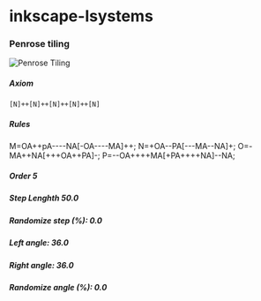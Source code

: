 # inkscape-lsystems

### Penrose tiling


![Penrose Tiling](https://raw.github.com/bradleybossard/inkscape-lsystems/master/svgs/penrose.svg)

##### Axiom

    [N]++[N]++[N]++[N]++[N]

##### Rules

  M=OA++pA----NA[-OA----MA]++;
  N=+OA--PA[---MA--NA]+;
  O=-MA++NA[+++OA++PA]-;
  P=--OA++++MA[+PA++++NA]--NA;

##### Order 5

##### Step Lenghth 50.0

##### Randomize step (%): 0.0

##### Left angle: 36.0

##### Right angle: 36.0

##### Randomize angle (%): 0.0
